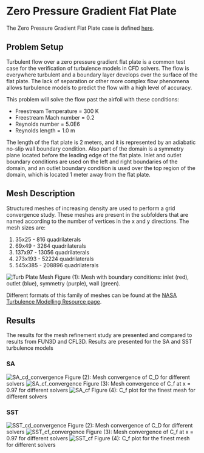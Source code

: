 # Zero Pressure Gradient Flat Plate

The Zero Pressure Gradient Flat Plate case is defined [here](https://turbmodels.larc.nasa.gov/flatplate.html). 

## Problem Setup

Turbulent flow over a zero pressure gradient flat plate is a common test case for the verification of turbulence models in CFD solvers. The flow is everywhere turbulent and a boundary layer develops over the surface of the flat plate. The lack of separation or other more complex flow phenomena allows turbulence models to predict the flow with a high level of accuracy.

This problem will solve the flow past the airfoil with these conditions:
- Freestream Temperature = 300 K
- Freestream Mach number = 0.2
- Reynolds number = 5.0E6
- Reynolds length = 1.0 m

The length of the flat plate is 2 meters, and it is represented by an adiabatic no-slip wall boundary condition. Also part of the domain is a symmetry plane located before the leading edge of the flat plate. Inlet and outlet boundary conditions are used on the left and right boundaries of the domain, and an outlet boundary condition is used over the top region of the domain, which is located 1 meter away from the flat plate.

## Mesh Description

Structured meshes of increasing density are used to perform a grid convergence study. These meshes are present in the subfolders that are named according to the number of vertices in the x and y directions. The mesh sizes are: 

1. 35x25   - 816 quadrilaterals
2. 69x49   - 3264 quadrilaterals
3. 137x97  - 13056 quadrilaterals
4. 273x193 - 52224 quadrilaterals
5. 545x385 - 208896 quadrilaterals

![Turb Plate Mesh](images/turb_plate_mesh_bcs.png)
Figure (1): Mesh with boundary conditions: inlet (red), outlet (blue), symmetry (purple), wall (green).

Different formats of this family of meshes can be found at the [NASA Turbulence Modelling Resource page](https://turbmodels.larc.nasa.gov/flatplate.html). 

## Results
The results for the mesh refinement study are presented and compared to results from FUN3D and CFL3D. Results are presented for the SA and SST turbulence models 

### SA

![SA_cd_convergence](images/cd_convergence_flatplate_SA.png)
Figure (2): Mesh convergence of C_D for different solvers
![SA_cf_convergence](images/cf_convergence_flatplate_SA.png)
Figure (3): Mesh convergence of C_f at x = 0.97 for different solvers
![SA_cf](images/cf_flatplate_SA.png)
Figure (4): C_f plot for the finest mesh for different solvers

### SST
![SST_cd_convergence](images/cd_convergence_flatplate_SST.png)
Figure (2): Mesh convergence of C_D for different solvers
![SST_cf_convergence](images/cf_convergence_flatplate_SST.png)
Figure (3): Mesh convergence of C_f at x = 0.97 for different solvers
![SST_cf](images/cf_flatplate_SST.png)
Figure (4): C_f plot for the finest mesh for different solvers
